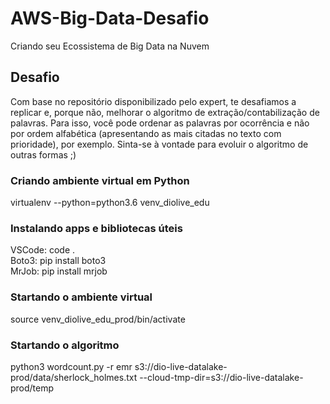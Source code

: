 # AWS-Big-Data-Desafio
 Criando seu Ecossistema de Big Data na Nuvem

## Desafio
Com base no repositório disponibilizado pelo expert,
te desafiamos a replicar e, porque não, 
melhorar o algoritmo de extração/contabilização de palavras. 
Para isso, você pode ordenar as palavras por ocorrência
e não por ordem alfabética (apresentando as mais citadas no
texto com prioridade), por exemplo. 
Sinta-se à vontade para evoluir o algoritmo de outras formas ;)

### Criando ambiente virtual em Python

virtualenv --python=python3.6 venv_diolive_edu


### Instalando apps e bibliotecas úteis

VSCode: code .    
Boto3: pip install boto3    
MrJob: pip install mrjob    


### Startando o ambiente virtual

source venv_diolive_edu_prod/bin/activate


### Startando o algoritmo

python3 wordcount.py -r emr s3://dio-live-datalake-prod/data/sherlock_holmes.txt --cloud-tmp-dir=s3://dio-live-datalake-prod/temp

